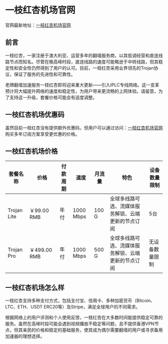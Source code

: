 # 一枝红杏机场官网

官网最新地址：[一枝红杏机场官网](https://order.yizhihongxing.org/aff.php?aff=19138)


## 前言

一枝红杏，一家注册于澳大利亚、运营多年的翻墙服务商，以其低调经营和直连线路节点而知名。尽管在晚高峰时段，直连线路的速度可能略逊于中转线路，但其稳定性和安全性仍然得到了用户的认可。目前，一枝红杏采用业界领先的Trojan协议，保证了服务的先进性和可靠性。


老牌翻墙加速服务一枝红杏即将迎来重大更新——引入IPLC专线网络。这一变革预计将大幅提升网络的速度和稳定性，为用户带来更流畅的上网体验。请留意，为了支持这一升级，套餐价格可能会有适度调整。



## 一枝红杏机场优惠码

虽然目前一枝红杏没有提供额外优惠码，但用户可以通过访问：[一枝红杏机场官网](https://order.yizhihongxing.org/aff.php?aff=19138) 购买多年订阅方案享受更优惠的价格。



## 一枝红杏机场价格

| 套餐名称      | 价格        | 付款周期 | 速度       | 月流量   | 特色                     | 设备数量限制     |
|-------------|------------|--------|----------|--------|------------------------|--------------|
| Trojan Lite | ￥99.00 RMB | 年付    | 1000 Mbps | 100 G  | 全球多线路可选、流媒体服务解锁、云端更新的节点订阅 | 5台          |
| Trojan Pro  | ￥499.00 RMB | 年付    | 1000 Mbps | 500 G | 全球多线路可选、流媒体服务解锁、云端更新的节点订阅 | 无设备数量限制 |


## 一枝红杏机场怎么样

一枝红杏支持多种支付方式，包括支付宝、信用卡、多种加密货币（Bitcoin、LTC、ETH、USDT ERC20等）及Stripe，满足全球用户的不同需求。


根据网络上的用户评测和个人使用反馈，一枝红杏在大多数时间能提供稳定可靠的服务。虽然在高峰时段可能会遇到视频播放不稳定等问题，且不提供香港VPN节点，但其亲民的价格和稳定的基础服务，使其成为偶尔需要翻墙的用户或寻求备用加速器的理想选择。


